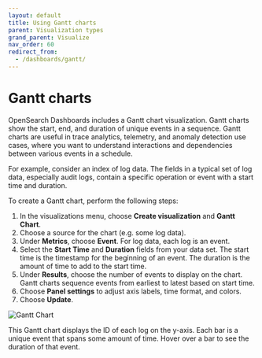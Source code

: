 ```yaml
---
layout: default
title: Using Gantt charts
parent: Visualization types
grand_parent: Visualize
nav_order: 60
redirect_from:
  - /dashboards/gantt/
---
```


# Gantt charts

OpenSearch Dashboards includes a Gantt chart visualization. Gantt charts show the start, end, and duration of unique events in a sequence. Gantt charts are useful in trace analytics, telemetry, and anomaly detection use cases, where you want to understand interactions and dependencies between various events in a schedule.

For example, consider an index of log data. The fields in a typical set of log data, especially audit logs, contain a specific operation or event with a start time and duration.

To create a Gantt chart, perform the following steps:

1. In the visualizations menu, choose **Create visualization** and **Gantt Chart**.
1. Choose a source for the chart (e.g. some log data).
1. Under **Metrics**, choose **Event**. For log data, each log is an event.
1. Select the **Start Time** and **Duration** fields from your data set. The start time is the timestamp for the beginning of an event. The duration is the amount of time to add to the start time.
1. Under **Results**, choose the number of events to display on the chart. Gantt charts sequence events from earliest to latest based on start time.
1. Choose **Panel settings** to adjust axis labels, time format, and colors.
1. Choose **Update**.

![Gantt Chart]({{site.url}}{{site.baseurl}}/images/gantt-chart.png)

This Gantt chart displays the ID of each log on the y-axis. Each bar is a unique event that spans some amount of time. Hover over a bar to see the duration of that event.
